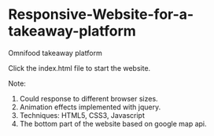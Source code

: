 # Responsive-Website-for-a-takeaway-platform
Omnifood takeaway platform

Click the index.html file to start the website.

Note:
1. Could response to different browser sizes.
2. Animation effects implemented with jquery.
3. Techniques: HTML5, CSS3, Javascript
4. The bottom part of the website based on google map api.
